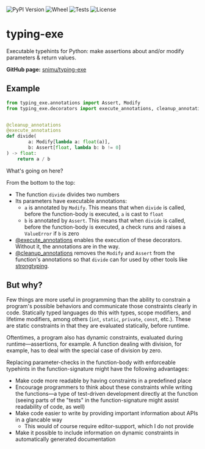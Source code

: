 ![PyPI Version](https://img.shields.io/pypi/v/parameter_checks)
![Wheel](https://img.shields.io/pypi/wheel/typing_exe)
![Tests](https://github.com/snimu/typing-exe/actions/workflows/tests.yml/badge.svg)
![License](https://img.shields.io/github/license/snimu/typing-exe)

# typing-exe

Executable typehints for Python: make assertions about and/or modify parameters & return values.

**GitHub page:** [snimu/typing-exe](https://github.com/snimu/typing-exe)

## Example

```python
from typing_exe.annotations import Assert, Modify
from typing_exe.decorators import execute_annotations, cleanup_annotations


@cleanup_annotations
@execute_annotations
def divide(
        a: Modify[lambda a: float(a)], 
        b: Assert[float, lambda b: b != 0]
) -> float:
    return a / b
```

What's going on here?

From the bottom to the top:

- The function `divide` divides two numbers
- Its parameters have executable annotations:
  - `a` is annotated by `Modify`. This means that when `divide` is called, 
before the function-body is executed, `a` is cast to `float`
  - `b` is annotated by `Assert`. This means that when `divide` is called,
before the function-body is executed, a check runs and raises a `ValueError` 
if `b` is zero
- [@execute_annotations](https://snimu.github.io/typing-exe/execute_annotations/) 
enables the execution of these decorators. Without it, the annotations are in the way.
- [@cleanup_annotations](https://snimu.github.io/typing-exe/cleanup_annotations/)
removes the `Modify` and `Assert` from the function's annotations so that `divide` 
can for used by other tools like [strongtyping](https://github.com/FelixTheC/strongtyping). 

## But why?

Few things are more useful in programming than the ability to constrain a program's possible behaviors 
and communicate those constraints clearly in code. Statically typed languages do this with types, scope modifiers, 
and lifetime modifiers, among others (`int`, `static`, `private`, `const`, etc.). These are static constraints 
in that they are evaluated statically, before runtime.

Oftentimes, a program also has dynamic constraints, evaluated during runtime&mdash;assertions, for example. 
A function dealing with division, for example, has to deal with the special case of division by zero.

Replacing parameter-checks in the function-body with enforceable typehints in the 
function-signature might have the following advantages:

- Make code more readable by having constraints in a predefined place
- Encourage programmers to think about these constraints while writing the functions&mdash;a type of 
test-driven development directly at the function (seeing parts of the "tests" in the function-signature
might assist readability of code, as well)
- Make code easier to write by providing important information about APIs in a glancable way
  - This would of course require editor-support, which I do not provide
- Make it possible to include information on dynamic constraints in automatically generated documentation